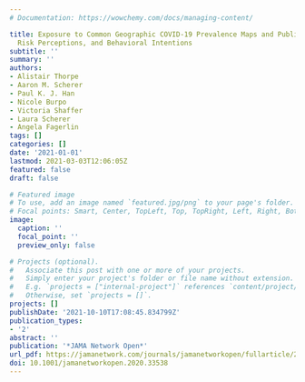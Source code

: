 ```yaml
---
# Documentation: https://wowchemy.com/docs/managing-content/

title: Exposure to Common Geographic COVID-19 Prevalence Maps and Public Knowledge,
  Risk Perceptions, and Behavioral Intentions
subtitle: ''
summary: ''
authors:
- Alistair Thorpe
- Aaron M. Scherer
- Paul K. J. Han
- Nicole Burpo
- Victoria Shaffer
- Laura Scherer
- Angela Fagerlin
tags: []
categories: []
date: '2021-01-01'
lastmod: 2021-03-03T12:06:05Z
featured: false
draft: false

# Featured image
# To use, add an image named `featured.jpg/png` to your page's folder.
# Focal points: Smart, Center, TopLeft, Top, TopRight, Left, Right, BottomLeft, Bottom, BottomRight.
image:
  caption: ''
  focal_point: ''
  preview_only: false

# Projects (optional).
#   Associate this post with one or more of your projects.
#   Simply enter your project's folder or file name without extension.
#   E.g. `projects = ["internal-project"]` references `content/project/deep-learning/index.md`.
#   Otherwise, set `projects = []`.
projects: []
publishDate: '2021-10-10T17:08:45.834799Z'
publication_types:
- '2'
abstract: ''
publication: '*JAMA Network Open*'
url_pdf: https://jamanetwork.com/journals/jamanetworkopen/fullarticle/2774639
doi: 10.1001/jamanetworkopen.2020.33538
---
```

